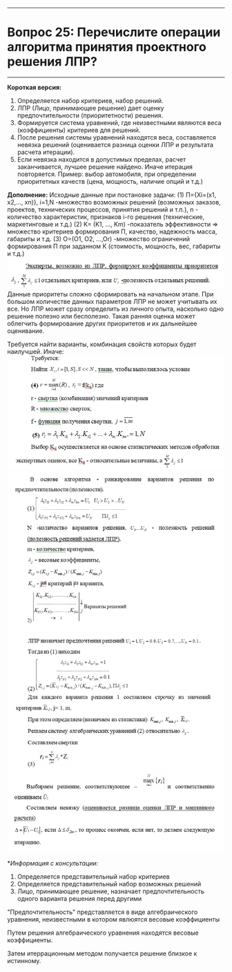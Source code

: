 ___
# Вопрос 25: Перечислите операции алгоритма принятия проектного решения ЛПР?
___

**Короткая версия:**
1)	Определяется набор критериев, набор решений.
2)	ЛПР (Лицо, принимающее решение) дает оценку предпочтительности (приоритетности) решения.
3)	Формируется система уравнений, где неизвестными являются веса (коэффициенты) критериев для решений.
4)	После решения системы уравнений находятся веса, составляется невязка решений (оценивается разница оценки ЛПР и результата расчета итерации).
5)	Если невязка находится в допустимых пределах, расчет заканчивается, лучшее решение найдено. Иначе итерация повторяется. 
Пример: выбор автомобиля, при определении приоритетных качеств (цена, мощность, наличие опций и т.д.)

**Дополнение:**
Исходные данные при постановке задачи: 
(1)  П={Xi=(x1, x2,…, xn)}, i=1,N
-множество возможных решений (возможных заказов, проектов, технических процессов, принятия решений и т.п.),
n - количество характеристик, признаков i-го решения (технические, маркетинговые и т.д.)
(2) K= (K1, …, Km)
-показатель эффективности => множество критериев формирования П, качество, надежность масса, габариты и т.д.
(3) O=(O1, O2, ...,Or)
-множество ограничений формирования П при заданном К (стоимость, мощность, вес, габариты и т.д.)
![pic0](../resources/imgs/25-0.png)
Данные приоритеты сложно сформировать на начальном этапе. При большом количестве данных параметров ЛПР не может учитывать их все. Но ЛПР может сразу определить из личного опыта, насколько одно решение полезно или бесполезно. Такая ранняя оценка может облегчить формирование других приоритетов и их дальнейшее оценивание.

Требуется найти варианты, комбинация свойств которых будет наилучшей. Иначе:
![pic1](../resources/imgs/25-1.png)
![pic2](../resources/imgs/25-2.png)
![pic3](../resources/imgs/25-3.png)
![pic4](../resources/imgs/25-4.png)


**Информация с консультации:*

1. Определяется представительный набор критериев
2. Определяется представительный набор возможных решений
3. Лицо, принимающее решение, назначает предпочтительность одного варианта решения перед другими

"Предпочтительность" представляется в виде алгебраического уравнения, неизвестными в котором явлюятся весовые коэффициенты

Путем решения алгебраического уравнения находятся весовые коэффициенты.

Затем итеррационным методом получается решение близкое к истинному.




